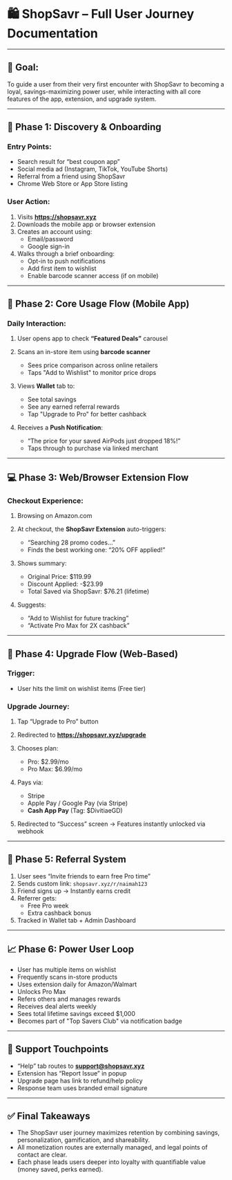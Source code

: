 
# 🛍️ ShopSavr – Full User Journey Documentation

---

## 🎯 Goal:
To guide a user from their very first encounter with ShopSavr to becoming a loyal, savings-maximizing power user, while interacting with all core features of the app, extension, and upgrade system.

---

## 🧭 Phase 1: Discovery & Onboarding

### Entry Points:
- Search result for “best coupon app”
- Social media ad (Instagram, TikTok, YouTube Shorts)
- Referral from a friend using ShopSavr
- Chrome Web Store or App Store listing

### User Action:
1. Visits **https://shopsavr.xyz**
2. Downloads the mobile app or browser extension
3. Creates an account using:
   - Email/password
   - Google sign-in
4. Walks through a brief onboarding:
   - Opt-in to push notifications
   - Add first item to wishlist
   - Enable barcode scanner access (if on mobile)

---

## 📱 Phase 2: Core Usage Flow (Mobile App)

### Daily Interaction:
1. User opens app to check **“Featured Deals”** carousel
2. Scans an in-store item using **barcode scanner**
   - Sees price comparison across online retailers
   - Taps "Add to Wishlist" to monitor price drops

3. Views **Wallet** tab to:
   - See total savings
   - See any earned referral rewards
   - Tap "Upgrade to Pro" for better cashback

4. Receives a **Push Notification**:
   - “The price for your saved AirPods just dropped 18%!”
   - Taps through to purchase via linked merchant

---

## 💻 Phase 3: Web/Browser Extension Flow

### Checkout Experience:
1. Browsing on Amazon.com
2. At checkout, the **ShopSavr Extension** auto-triggers:
   - “Searching 28 promo codes…”
   - Finds the best working one: “20% OFF applied!”

3. Shows summary:
   - Original Price: $119.99
   - Discount Applied: -$23.99
   - Total Saved via ShopSavr: $76.21 (lifetime)

4. Suggests:
   - “Add to Wishlist for future tracking”
   - “Activate Pro Max for 2X cashback”

---

## 💼 Phase 4: Upgrade Flow (Web-Based)

### Trigger:
- User hits the limit on wishlist items (Free tier)

### Upgrade Journey:
1. Tap “Upgrade to Pro” button
2. Redirected to **https://shopsavr.xyz/upgrade**
3. Chooses plan:
   - Pro: $2.99/mo
   - Pro Max: $6.99/mo
4. Pays via:
   - Stripe
   - Apple Pay / Google Pay (via Stripe)
   - **Cash App Pay** (Tag: $DivitiaeGD)

5. Redirected to “Success” screen → Features instantly unlocked via webhook

---

## 🎁 Phase 5: Referral System

1. User sees “Invite friends to earn free Pro time”
2. Sends custom link: `shopsavr.xyz/r/naimah123`
3. Friend signs up → Instantly earns credit
4. Referrer gets:
   - Free Pro week
   - Extra cashback bonus
5. Tracked in Wallet tab + Admin Dashboard

---

## 📈 Phase 6: Power User Loop

- User has multiple items on wishlist
- Frequently scans in-store products
- Uses extension daily for Amazon/Walmart
- Unlocks Pro Max
- Refers others and manages rewards
- Receives deal alerts weekly
- Sees total lifetime savings exceed $1,000
- Becomes part of "Top Savers Club" via notification badge

---

## 💬 Support Touchpoints

- “Help” tab routes to **support@shopsavr.xyz**
- Extension has “Report Issue” in popup
- Upgrade page has link to refund/help policy
- Response team uses branded email signature

---

## ✅ Final Takeaways

- The ShopSavr user journey maximizes retention by combining savings, personalization, gamification, and shareability.
- All monetization routes are externally managed, and legal points of contact are clear.
- Each phase leads users deeper into loyalty with quantifiable value (money saved, perks earned).

